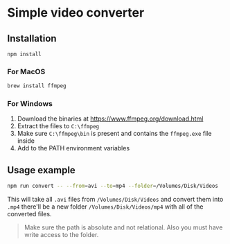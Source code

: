 # Simple video converter


## Installation
```
npm install
```

### For MacOS
```sh
brew install ffmpeg
```
### For Windows
1. Download the binaries at https://www.ffmpeg.org/download.html
2. Extract the files to `C:\ffmpeg`
3. Make sure `C:\ffmpeg\bin` is present and contains the `ffmpeg.exe` file inside
4. Add to the PATH environment variables

## Usage example
```sh
npm run convert -- --from=avi --to=mp4 --folder=/Volumes/Disk/Videos
```

This will take all `.avi` files from `/Volumes/Disk/Videos` and convert them into `.mp4` there'll be a new folder `/Volumes/Disk/Videos/mp4` with all of the converted files.

> Make sure the path is absolute and not relational. Also you must have write access to the folder.